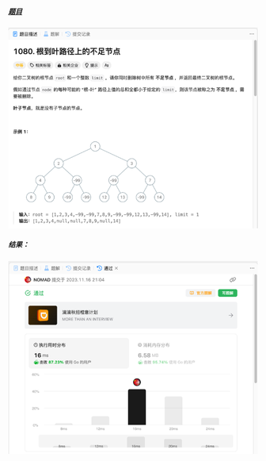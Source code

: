 ##### [题目](https://leetcode.cn/problems/insufficient-nodes-in-root-to-leaf-paths/description/)
![pic](img.png)
##### 结果：
![pic](result.png)